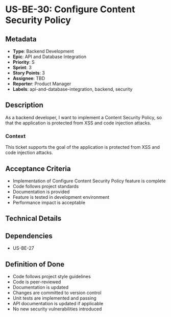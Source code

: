 # US-BE-30: Configure Content Security Policy

## Metadata
- **Type**: Backend Development
- **Epic**: API and Database Integration
- **Priority**: S
- **Sprint**: 3
- **Story Points**: 3
- **Assignee**: TBD
- **Reporter**: Product Manager
- **Labels**: api-and-database-integration, backend, security

## Description
As a backend developer, I want to implement a Content Security Policy, so that the application is protected from XSS and code injection attacks.

### Context
This ticket supports the goal of the application is protected from XSS and code injection attacks.

## Acceptance Criteria
- Implementation of Configure Content Security Policy feature is complete
- Code follows project standards
- Documentation is provided
- Feature is tested in development environment
- Performance impact is acceptable

## Technical Details

## Dependencies
- US-BE-27

## Definition of Done
- Code follows project style guidelines
- Code is peer-reviewed
- Documentation is updated
- Changes are committed to version control
- Unit tests are implemented and passing
- API documentation is updated if applicable
- No new security vulnerabilities introduced
